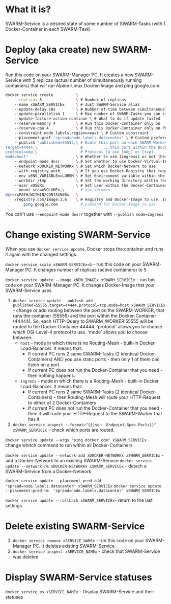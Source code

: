 # What it is?

SWARM-Service is a desired state of some number of SWARM-Tasks (with 1 Docker-Container in each SWARM-Task)









# Deploy (aka create) new SWARM-Service

Run this code on your SWARM-Manager PC. It creates a new SWARM-Service with 5 replicas (actual number of simultaneously running containers) that will run Alpine-Linux Docker-Image and ping google.com:
```bash
docker service create          \
    --replicas 5               \ # Number of replicas
    --name xSWARM_SERVICEx     \ # Just SWARM-Service alias
    --update-delay 10s         \ # Number of time between simultaneously changin SWARM-Tasks [docker service update]
    --update-parallelism 1     \ # Max number of SWARM-Tasks you can simultaneously change using [docker service update]
    --update-failure-action continue \ # What to do if update failed
    --reserve-memory 4         \ # Run this Docker-Container only on 
    --reserve-cpu 4            \ # Run this Docker-Container only on PCs with more than 4 CPU
    --constraint node.labels.region==east \ # Custom constraint
    --placement-pref 'spread=node.labels.datacenter' \ # Custom preferences. Unlike constraints, application will be started any way, even if the preferences can not be reached
    --publish "published=55555,\ # Route this port on each SWARM-Worker PC to...
target=44444,\                   #         ...this port within the Docker-Container. Also defines OSI-Level-4 protocol
protocol=udp,\                   # Protocol to use [udp] or [tcp]
mode=host"                     \ # Whether to use (ingress) or not (host) of Docker-Load-Balancer (Routing-Mesh)
    --endpoint-mode dnsr       \ # Set whether to use Docker-Virtual-IP-Addresses (vip) or default IP-Address of the PC
    --network xDOCKER_NETWORKx \ # Set which Docker-Network to use
    --with-registry-auth       \ # If you use Docker-Registry that requires login
    --env xENV_VARIABLEx=LOREM \ # Set Environment variable within the Docker-Container
    --workdir /tmp             \ # Set the working directory within the Docker-Container
    --user xUSERx              \ # Set user within the Docker-Container
    --mount src=xVOLUMEx,\       # Use Volumes
dst=/xPATH/WITHIN/CONTAINERx   \
    /registry.com/image:3.6    \ # Registry and Docker-Image to use. In this case it runs Alpine-Linux with tag (version) 3.6
        ping google.com          # Command for Docker-Image to use
```
You can't use `--endpoint-mode dnsrr` together with `--publish mode=ingress`









# Change existing SWARM-Service

When you use `docker service update`, Docker stops the container and runs it again with the changed settings.

`docker service scale xSWARM-SERVICEx=5` - run this code on your SWARM-Manager PC. It changes number of replicas (active containers) to 5

`docker service update --image xNEW_IMAGEx xSWARM_SERVICEx` - run this code on your SWARM-Manager PC. It changes Docker-Image that your SWARM-Service uses

1) `docker service update --publish-add published=55555,target=44444,protocol=tcp,mode=host xSWARM_SERVICEx` - change or add routing between the port on the SWARM-WORKER, that runs the container (55555) and the port within the Docker-Container (44444). So, each HTTP-Query to SWARM_WORKER:55555 will be routed to the Docker-Container:44444. 'protocol' allows you to choose which OSI-Level-4 protocol to use. 'mode' allows you to choose between:
   * `host` - mode in which there is no Routing-Mesh - built-in Docker Load-Balancer. It means that:
       * If current PC runs 2 same SWARM-Tasks (2 identical Docker-Containers) AND you use static ports - then only 1 of them can listen on a port
       * If current PC does not run the Docker-Container that you need - then nothing happens.
    * `ingress` - mode in which there is a Routing-Mesh - built-in Docker Load-Balancer. It means that:
       * If current PC runs 2 same SWARM-Tasks (2 identical Docker-Containers) - then Routing-Mesh will route your HTTP-Request to either of 2 Docker-Containers
       * If current PC does not run the Docker-Container that you need - then it will route your HTTP-Request to the SWARM-Worker that has it.
2) `docker service inspect --format="{{json .Endpoint.Spec.Ports}}" xSWARM_SERVICEx` - check which ports are routed.

`docker service update --args "ping docker.com" xSWARM_SERVICEx` - change whitch command to run within all Docker-Containers

`docker service update --network-add xDOCKER-NETWORKx xSWARM_SERVICEx` - add a Docker-Network to an existing SWARM-Service
`docker service update --network-rm xDOCKER-NETWORKx xSWARM_SERVICEx` - detach a SWARM-Service from a Docker-Network

`docker service update --placement-pred-add 'spread=node.labels.datacenter' xSWARM_SERVICEx`
`docker service update --placement-pred-rm  'spread=node.labels.datacenter' xSWARM_SERVICEx`

`docker service update --rollback xSWARM_SERVICEx`- return to the last settings













# Delete existing SWARM-Service

1) `docker service remove xSERVICE_NAMEx` - run this code on your SWARM-Manager PC. It deletes existing SWARM-Service
2) `docker service inspect xSERVICE_NAMEx` - check that SWARM-Service was deleted





# Display SWARM-Service statuses

`docker service ps xSERVICE_NAMEx` - Display SWARM-Service and their statuses